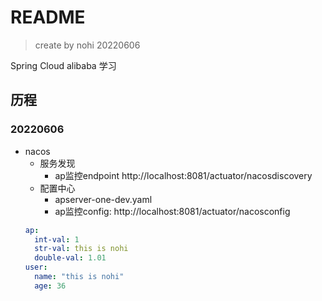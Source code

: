 # README
> create by nohi 20220606

Spring Cloud alibaba 学习

## 历程
### 20220606
* nacos
  * 服务发现
    * ap监控endpoint http://localhost:8081/actuator/nacosdiscovery
  * 配置中心
    * apserver-one-dev.yaml
    * ap监控config: http://localhost:8081/actuator/nacosconfig
  ```yaml
  ap:
    int-val: 1
    str-val: this is nohi
    double-val: 1.01
  user:
    name: "this is nohi"
    age: 36
  ```
